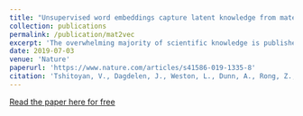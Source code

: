```yaml
---
title: "Unsupervised word embeddings capture latent knowledge from materials science literature"
collection: publications
permalink: /publication/mat2vec
excerpt: 'The overwhelming majority of scientific knowledge is published as text, which is difficult to analyse by either traditional statistical analysis or modern machine learning methods. By contrast, the main source of machine-interpretable data for the materials research community has come from structured property databases, which encompass only a small fraction of the knowledge present in the research literature. Beyond property values, publications contain valuable knowledge regarding the connections and relationships between data items as interpreted by the authors. To improve the identification and use of this knowledge, several studies have focused on the retrieval of information from scientific literature using supervised natural language processing, which requires large hand-labelled datasets for training. Here we show that materials science knowledge present in the published literature can be efficiently encoded as information-dense word embeddings (vector representations of words) without human labelling or supervision. Without any explicit insertion of chemical knowledge, these embeddings capture complex materials science concepts such as the underlying structure of the periodic table and structure–property relationships in materials. Furthermore, we demonstrate that an unsupervised method can recommend materials for functional applications several years before their discovery. This suggests that latent knowledge regarding future discoveries is to a large extent embedded in past publications. Our findings highlight the possibility of extracting knowledge and relationships from the massive body of scientific literature in a collective manner, and point towards a generalized approach to the mining of scientific literature.'
date: 2019-07-03
venue: 'Nature'
paperurl: 'https://www.nature.com/articles/s41586-019-1335-8'
citation: 'Tshitoyan, V., Dagdelen, J., Weston, L., Dunn, A., Rong, Z., Kononova, O., … Jain, A. (2019). Unsupervised word embeddings capture latent knowledge from materials science literature. Nature, 571(7763), 95–98. https://doi.org/10.1038/s41586-019-1335-8'
---
```


[Read the paper here for free](https://www.researchgate.net/publication/334209824_Unsupervised_word_embeddings_capture_latent_knowledge_from_materials_science_literature)
